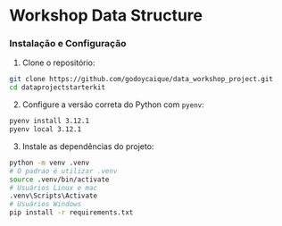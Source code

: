 # Workshop Data Structure

### Instalação e Configuração

1. Clone o repositório:
```bash
git clone https://github.com/godoycaique/data_workshop_project.git
cd dataprojectstarterkit
```
2. Configure a versão correta do Python com `pyenv`:
```bash
pyenv install 3.12.1
pyenv local 3.12.1
```
3. Instale as dependências do projeto:
```bash
python -m venv .venv
# O padrao é utilizar .venv
source .venv/bin/activate
# Usuários Linux e mac
.venv\Scripts\Activate
# Usuários Windows
pip install -r requirements.txt  
```